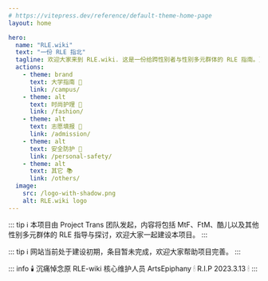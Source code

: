 ```yaml
---
# https://vitepress.dev/reference/default-theme-home-page
layout: home

hero:
  name: "RLE.wiki"
  text: "一份 RLE 指北"
  tagline: 欢迎大家来到 RLE.wiki. 这是一份给跨性别者与性别多元群体的 RLE 指南。更多帮助正在路上，敬请期待……
  actions:
    - theme: brand
      text: 大学指南 🏫
      link: /campus/
    - theme: alt
      text: 时尚护理 👕
      link: /fashion/
    - theme: alt
      text: 志愿填报 📝
      link: /admission/
    - theme: alt
      text: 安全防护 🚨
      link: /personal-safety/
    - theme: alt
      text: 其它 📚
      link: /others/
  image:
    src: /logo-with-shadow.png
    alt: RLE.wiki logo
---
```


<script setup>
import HomeContent from '@project-trans/vitepress-theme-project-trans/components/HomeContent.vue'
</script>

<HomeContent>

::: tip ℹ️
本项目由 Project Trans 团队发起，内容将包括 MtF、FtM、酷儿以及其他性别多元群体的 RLE 指导与探讨，欢迎大家一起建设本项目。
:::

::: tip ℹ️
网站当前处于建设初期，条目暂未完成，欢迎大家帮助项目完善。
:::

::: info 🕯️
沉痛悼念原 RLE-wiki 核心维护人员 ArtsEpiphany 🕯 R.I.P 2023.3.13 🕯
:::

</HomeContent>
